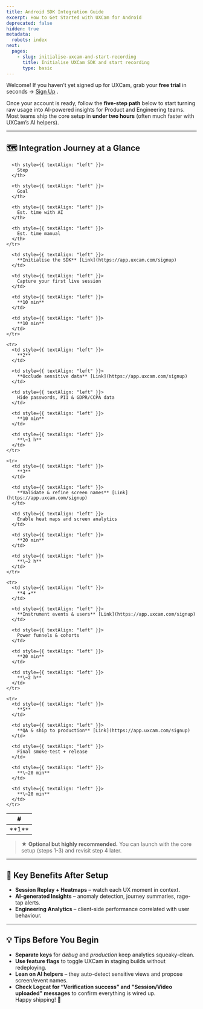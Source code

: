 ```yaml
---
title: Android SDK Integration Guide
excerpt: How to Get Started with UXCam for Android
deprecated: false
hidden: true
metadata:
  robots: index
next:
  pages:
    - slug: initialise-uxcam-and-start-recording
      title: Initialise UXCam SDK and start recording
      type: basic
---
```

Welcome! If you haven’t yet signed up for UXCam, grab your **free trial** in seconds → [Sign Up](https://app.uxcam.com/signup) .

Once your account is ready, follow the **five-step path** below to start turning raw usage into AI-powered insights for Product and Engineering teams.\
Most teams ship the core setup in **under two hours** (often much faster with UXCam’s AI helpers).

***

## 🗺️ Integration Journey at a Glance

<Table align={["left","left","left","left","left"]}>
  <thead>
    <tr>
      <th style={{ textAlign: "left" }}>
        #
      </th>

      <th style={{ textAlign: "left" }}>
        Step
      </th>

      <th style={{ textAlign: "left" }}>
        Goal
      </th>

      <th style={{ textAlign: "left" }}>
        Est. time with AI
      </th>

      <th style={{ textAlign: "left" }}>
        Est. time manual
      </th>
    </tr>
  </thead>

  <tbody>
    <tr>
      <td style={{ textAlign: "left" }}>
        **1**
      </td>

      <td style={{ textAlign: "left" }}>
        **Initialise the SDK** [Link](https://app.uxcam.com/signup)
      </td>

      <td style={{ textAlign: "left" }}>
        Capture your first live session
      </td>

      <td style={{ textAlign: "left" }}>
        **10 min**
      </td>

      <td style={{ textAlign: "left" }}>
        **10 min**
      </td>
    </tr>

    <tr>
      <td style={{ textAlign: "left" }}>
        **2**
      </td>

      <td style={{ textAlign: "left" }}>
        **Occlude sensitive data** [Link](https://app.uxcam.com/signup)
      </td>

      <td style={{ textAlign: "left" }}>
        Hide passwords, PII & GDPR/CCPA data
      </td>

      <td style={{ textAlign: "left" }}>
        **10 min**
      </td>

      <td style={{ textAlign: "left" }}>
        **\~1 h**
      </td>
    </tr>

    <tr>
      <td style={{ textAlign: "left" }}>
        **3**
      </td>

      <td style={{ textAlign: "left" }}>
        **Validate & refine screen names** [Link](https://app.uxcam.com/signup)
      </td>

      <td style={{ textAlign: "left" }}>
        Enable heat maps and screen analytics
      </td>

      <td style={{ textAlign: "left" }}>
        **20 min**
      </td>

      <td style={{ textAlign: "left" }}>
        **\~2 h**
      </td>
    </tr>

    <tr>
      <td style={{ textAlign: "left" }}>
        **4 ★**
      </td>

      <td style={{ textAlign: "left" }}>
        **Instrument events & users** [Link](https://app.uxcam.com/signup)
      </td>

      <td style={{ textAlign: "left" }}>
        Power funnels & cohorts
      </td>

      <td style={{ textAlign: "left" }}>
        **20 min**
      </td>

      <td style={{ textAlign: "left" }}>
        **\~2 h**
      </td>
    </tr>

    <tr>
      <td style={{ textAlign: "left" }}>
        **5**
      </td>

      <td style={{ textAlign: "left" }}>
        **QA & ship to production** [Link](https://app.uxcam.com/signup)
      </td>

      <td style={{ textAlign: "left" }}>
        Final smoke-test + release
      </td>

      <td style={{ textAlign: "left" }}>
        **\~20 min**
      </td>

      <td style={{ textAlign: "left" }}>
        **\~20 min**
      </td>
    </tr>
  </tbody>
</Table>

> ★ **Optional but highly recommended.** You can launch with the core setup (steps 1-3) and revisit step 4 later.

***

## 🔑 Key Benefits After Setup

* **Session Replay + Heatmaps** – watch each UX moment in context.
* **AI-generated Insights** – anomaly detection, journey summaries, rage-tap alerts.
* **Engineering Analytics** – client-side performance correlated with user behaviour.
  <br />

***

## 💡 Tips Before You Begin

* **Separate keys** for *debug* and *production* keep analytics squeaky-clean.
* **Use feature flags** to toggle UXCam in staging builds without redeploying.
* **Lean on AI helpers** – they auto-detect sensitive views and propose screen/event names.
* **Check Logcat for “Verification success” and "Session/Video uploaded" messages** to confirm everything is wired up.\
  Happy shipping! 🎉